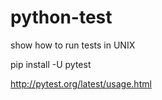 # python-test
show how to run tests in UNIX

pip install -U pytest

http://pytest.org/latest/usage.html